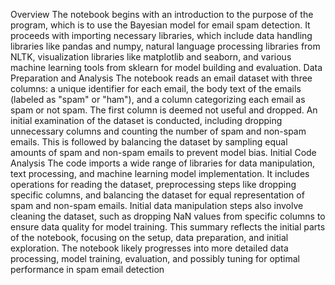 Overview
The notebook begins with an introduction to the purpose of the program, which is to use the Bayesian model for email spam detection.
It proceeds with importing necessary libraries, which include data handling libraries like pandas and numpy, natural language processing libraries from NLTK, visualization libraries like matplotlib and seaborn, and various machine learning tools from sklearn for model building and evaluation.
Data Preparation and Analysis
The notebook reads an email dataset with three columns: a unique identifier for each email, the body text of the emails (labeled as "spam" or "ham"), and a column categorizing each email as spam or not spam. The first column is deemed not useful and dropped.
An initial examination of the dataset is conducted, including dropping unnecessary columns and counting the number of spam and non-spam emails. This is followed by balancing the dataset by sampling equal amounts of spam and non-spam emails to prevent model bias.
Initial Code Analysis
The code imports a wide range of libraries for data manipulation, text processing, and machine learning model implementation.
It includes operations for reading the dataset, preprocessing steps like dropping specific columns, and balancing the dataset for equal representation of spam and non-spam emails.
Initial data manipulation steps also involve cleaning the dataset, such as dropping NaN values from specific columns to ensure data quality for model training.
This summary reflects the initial parts of the notebook, focusing on the setup, data preparation, and initial exploration. The notebook likely progresses into more detailed data processing, model training, evaluation, and possibly tuning for optimal performance in spam email detection
